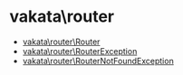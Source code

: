# vakata\router

* [vakata\router\Router](Router.md) 
* [vakata\router\RouterException](RouterException.md) 
* [vakata\router\RouterNotFoundException](RouterNotFoundException.md) 
